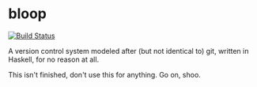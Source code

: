# bloop

[![Build Status](https://travis-ci.org/bwiklund/bloop.png?branch=master)](https://travis-ci.org/bwiklund/bloop)

A version control system modeled after (but not identical to) git, written in Haskell, for no reason at all.

This isn't finished, don't use this for anything. Go on, shoo.
